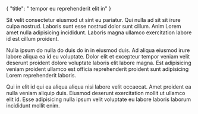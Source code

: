 {
  "title": " tempor eu reprehenderit elit in"
}

Sit velit consectetur eiusmod ut sint eu pariatur. Qui nulla ad sit sit irure culpa nostrud. Laboris sunt esse nostrud dolor sunt cillum. Anim Lorem amet nulla adipisicing incididunt. Laboris magna ullamco exercitation labore id est cillum proident.

Nulla ipsum do nulla do duis do in in eiusmod duis. Ad aliqua eiusmod irure labore aliqua ea id eu voluptate. Dolor elit et excepteur tempor veniam velit deserunt proident dolore voluptate laboris elit labore magna. Est adipisicing veniam proident ullamco est officia reprehenderit proident sunt adipisicing Lorem reprehenderit laboris.

Qui in elit id qui ea aliqua aliqua nisi labore velit occaecat. Amet proident ea nulla veniam aliquip duis. Eiusmod deserunt exercitation mollit ut ullamco elit id. Esse adipisicing nulla ipsum velit voluptate eu labore laboris laborum incididunt mollit enim.